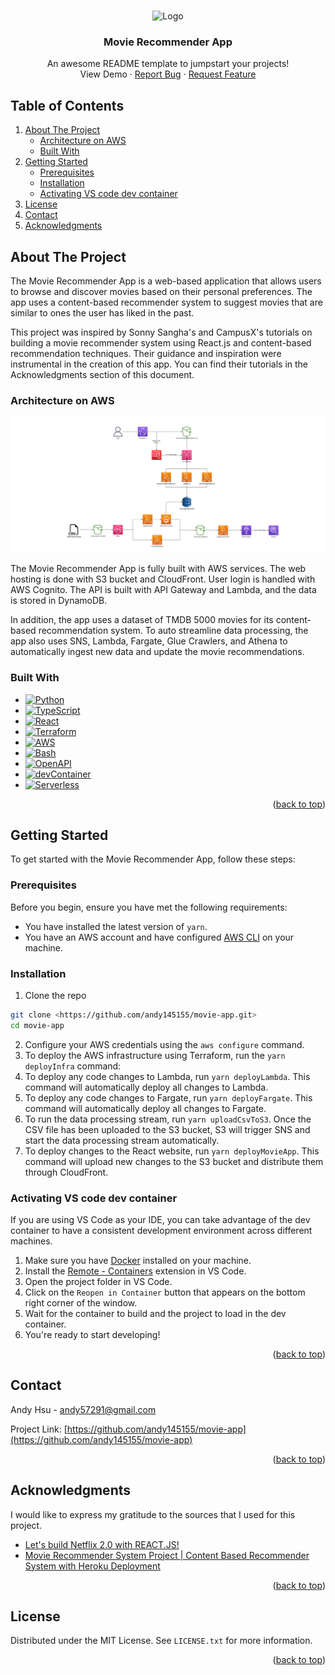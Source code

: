 <a name="readme-top"></a>

<!-- PROJECT HOME PAGE -->
<br />
<div align="center">

  <img src="images/selection_page.png" alt="Logo" width="500" height="330">

  <h3 align="center">Movie Recommender App</h3>

  <p align="center">
    An awesome README template to jumpstart your projects!
    <br />
    <a>View Demo</a>
    ·
    <a href="https://github.com/andy145155/movie-app/issues">Report Bug</a>
    ·
    <a href="https://github.com/andy145155/movie-app/issues">Request Feature</a>
  </p>
</div>

<!-- TABLE OF CONTENTS -->

## Table of Contents

  <ol>
    <li>
      <a href="#about-the-project">About The Project</a>
      <ul>
        <li><a href="#architecture-on-aws">Architecture on AWS</a></li>
				<li><a href="#built-with">Built With</a></li>
      </ul>
    </li>
    <li>
      <a href="#getting-started">Getting Started</a>
      <ul>
        <li><a href="#prerequisites">Prerequisites</a></li>
        <li><a href="#installation">Installation</a></li>
			  <li><a href="#activating-vs-code-dev-container">Activating VS code dev container</a></li>
      </ul>
    </li>
    <li><a href="#license">License</a></li>
    <li><a href="#contact">Contact</a></li>
    <li><a href="#acknowledgments">Acknowledgments</a></li>
  </ol>

<!-- ABOUT THE PROJECT -->

## About The Project

The Movie Recommender App is a web-based application that allows users to browse and discover movies based on their personal preferences. The app uses a content-based recommender system to suggest movies that are similar to ones the user has liked in the past.

This project was inspired by Sonny Sangha's and CampusX's tutorials on building a movie recommender system using React.js and content-based recommendation techniques. Their guidance and inspiration were instrumental in the creation of this app. You can find their tutorials in the Acknowledgments section of this document.

### Architecture on AWS

  <img src="images/movieapp.png">

The Movie Recommender App is fully built with AWS services. The web hosting is done with S3 bucket and CloudFront. User login is handled with AWS Cognito. The API is built with API Gateway and Lambda, and the data is stored in DynamoDB.

In addition, the app uses a dataset of TMDB 5000 movies for its content-based recommendation system. To auto streamline data processing, the app also uses SNS, Lambda, Fargate, Glue Crawlers, and Athena to automatically ingest new data and update the movie recommendations.

### Built With

- [![Python][Python]][Python-url]
- [![TypeScript][TypeScript]][TypeScript-url]
- [![React][React.js]][React-url]
- [![Terraform][Terraform]][Terraform-url]
- [![AWS][AWS]][AWS-url]
- [![Bash][Bash]][Bash-url]
- [![OpenAPI][OpenAPI]][OpenAPI-url]
- [![devContainer][devContainer]][devContainer-url]
- [![Serverless][Serverless]][Serverless-url]

<p align="right">(<a href="#readme-top">back to top</a>)</p>

<!-- GETTING STARTED -->

## Getting Started

To get started with the Movie Recommender App, follow these steps:

### Prerequisites

Before you begin, ensure you have met the following requirements:

- You have installed the latest version of `yarn`.
- You have an AWS account and have configured [AWS CLI](https://docs.aws.amazon.com/cli/latest/userguide/cli-chap-install.html) on your machine.

### Installation

1. Clone the repo

```sh
git clone <https://github.com/andy145155/movie-app.git>
cd movie-app
```

2. Configure your AWS credentials using the `aws configure` command.
3. To deploy the AWS infrastructure using Terraform, run the `yarn deployInfra` command:
4. To deploy any code changes to Lambda, run `yarn deployLambda`. This command will automatically deploy all changes to Lambda.
5. To deploy any code changes to Fargate, run `yarn deployFargate`. This command will automatically deploy all changes to Fargate.
6. To run the data processing stream, run `yarn uploadCsvToS3`. Once the CSV file has been uploaded to the S3 bucket, S3 will trigger SNS and start the data processing stream automatically.
7. To deploy changes to the React website, run `yarn deployMovieApp`. This command will upload new changes to the S3 bucket and distribute them through CloudFront.

### Activating VS code dev container

If you are using VS Code as your IDE, you can take advantage of the dev container to have a consistent development environment across different machines.

1. Make sure you have [Docker](https://docs.docker.com/get-docker/) installed on your machine.
2. Install the [Remote - Containers](https://marketplace.visualstudio.com/items?itemName=ms-vscode-remote.remote-containers) extension in VS Code.
3. Open the project folder in VS Code.
4. Click on the `Reopen in Container` button that appears on the bottom right corner of the window.
5. Wait for the container to build and the project to load in the dev container.
6. You're ready to start developing!

<p align="right">(<a href="#readme-top">back to top</a>)</p>

<!-- CONTACT -->

## Contact

Andy Hsu - andy57291@gmail.com

Project Link: [https://github.com/andy145155/movie-app](https://github.com/andy145155/movie-app)

<p align="right">(<a href="#readme-top">back to top</a>)</p>

<!-- ACKNOWLEDGMENTS -->

## Acknowledgments

I would like to express my gratitude to the sources that I used for this project.

- [Let's build Netflix 2.0 with REACT.JS!](https://www.youtube.com/watch?v=HW5roUF2RLg&t=4146s)
- [Movie Recommender System Project | Content Based Recommender System with Heroku Deployment](https://www.youtube.com/watch?v=1xtrIEwY_zY&t=7607s)

<p align="right">(<a href="#readme-top">back to top</a>)</p>

<!-- LICENSE -->

## License

Distributed under the MIT License. See `LICENSE.txt` for more information.

<p align="right">(<a href="#readme-top">back to top</a>)</p>

<!-- MARKDOWN LINKS & IMAGES -->
<!-- https://www.markdownguide.org/basic-syntax/#reference-style-links -->

[contributors-shield]: https://img.shields.io/github/contributors/github_username/repo_name.svg?style=for-the-badge
[contributors-url]: https://github.com/github_username/repo_name/graphs/contributors
[forks-shield]: https://img.shields.io/github/forks/github_username/repo_name.svg?style=for-the-badge
[forks-url]: https://github.com/github_username/repo_name/network/members
[stars-shield]: https://img.shields.io/github/stars/github_username/repo_name.svg?style=for-the-badge
[stars-url]: https://github.com/github_username/repo_name/stargazers
[issues-shield]: https://img.shields.io/github/issues/github_username/repo_name.svg?style=for-the-badge
[issues-url]: https://github.com/github_username/repo_name/issues
[license-shield]: https://img.shields.io/github/license/github_username/repo_name.svg?style=for-the-badge
[license-url]: https://github.com/github_username/repo_name/blob/master/LICENSE.txt
[linkedin-shield]: https://img.shields.io/badge/-LinkedIn-black.svg?style=for-the-badge&logo=linkedin&colorB=555
[linkedin-url]: https://linkedin.com/in/linkedin_username
[product-screenshot]: images/screenshot.png
[React.js]: https://img.shields.io/badge/React-20232A?style=for-the-badge&logo=react&logoColor=61DAFB
[React-url]: https://reactjs.org/
[TypeScript]: https://img.shields.io/badge/TypeScript-007ACC?style=for-the-badge&logo=typescript&logoColor=white
[TypeScript-url]: https://www.typescriptlang.org/
[Python]: https://img.shields.io/badge/Python-14354C?style=for-the-badge&logo=python&logoColor=white
[Python-url]: https://www.python.org/
[Terraform]: https://img.shields.io/badge/terraform-%235835CC.svg?style=for-the-badge&logo=terraform&logoColor=white
[Terraform-url]: https://www.terraform.io/
[AWS]: https://img.shields.io/badge/Amazon_AWS-FF9900?style=for-the-badge&logo=amazonaws&logoColor=white
[AWS-url]: https://aws.amazon.com/
[Bash]: https://img.shields.io/badge/shell_script-%23121011.svg?style=for-the-badge&logo=gnu-bash&logoColor=white
[Bash-url]: https://www.gnu.org/savannah-checkouts/gnu/bash/manual/bash.html
[Serverless]: http://public.serverless.com/badges/v3.svg
[Serverless-url]: https://www.serverless.com/
[OpenAPI]: https://img.shields.io/badge/-Swagger-%23Clojure?style=for-the-badge&logo=swagger&logoColor=white
[OpenAPI-url]: https://swagger.io/specification/
[devContainer]: https://img.shields.io/badge/Visual%20Studio%20Code-0078d7.svg?style=for-the-badge&logo=visual-studio-code&logoColor=white
[devContainer-url]: https://code.visualstudio.com/docs/devcontainers/containers
